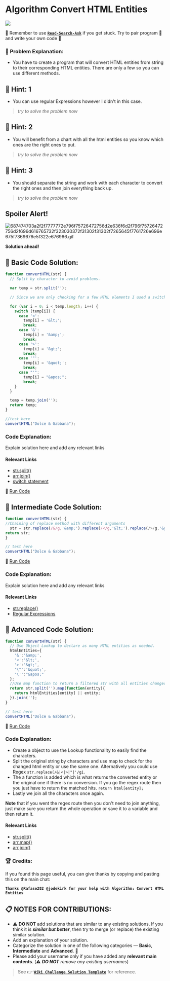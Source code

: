 # Algorithm Convert HTML Entities

![](https://i.imgur.com/g7sWL1I.jpg)

:triangular_flag_on_post: Remember to use [**`Read-Search-Ask`**](FreeCodeCamp-Get-Help.md) if you get stuck. Try to pair program :busts_in_silhouette: and write your own code :pencil:

### :checkered_flag: Problem Explanation:

- You have to create a program that will convert HTML entities from string to their corresponding HTML entities. There are only a few so you can use different methods.

## :speech_balloon: Hint: 1

- You can use regular Expressions however I didn't in this case.

> _try to solve the problem now_

## :speech_balloon: Hint: 2

- You will benefit from a chart with all the html entities so you know which ones are the right ones to put.

> _try to solve the problem now_


## :speech_balloon: Hint: 3

- You should separate the string and work with each character to convert the right ones and then join everything back up.

> _try to solve the problem now_

## Spoiler Alert!

![687474703a2f2f7777772e796f75726472756d2e636f6d2f796f75726472756d2f696d616765732f323030372f31302f31302f7265645f7761726e696e675f7369676e5f322e676966.gif](https://files.gitter.im/FreeCodeCamp/Wiki/nlOm/thumb/687474703a2f2f7777772e796f75726472756d2e636f6d2f796f75726472756d2f696d616765732f323030372f31302f31302f7265645f7761726e696e675f7369676e5f322e676966.gif)

**Solution ahead!**

## :beginner: Basic Code Solution:

```javascript
function convertHTML(str) {
  // Split by character to avoid problems.

  var temp = str.split('');

  // Since we are only checking for a few HTML elements I used a switch

  for (var i = 0; i < temp.length; i++) {
    switch (temp[i]) {
      case '<':
        temp[i] = '&lt;';
        break;
      case '&':
        temp[i] = '&amp;';
        break;
      case '>':
        temp[i] = '&gt;';
        break;
      case '"':
        temp[i] = '&quot;';
        break;
      case "'":
        temp[i] = "&apos;";
        break;
    }
  }

  temp = temp.join('');
  return temp;
}

//test here
convertHTML("Dolce & Gabbana");
```

### Code Explanation:

Explain solution here and add any relevant links

#### Relevant Links

- [str.split()](https://developer.mozilla.org/en-US/docs/Web/JavaScript/Reference/Global_Objects/String/split)
- [arr.join()](https://developer.mozilla.org/en/docs/Web/JavaScript/Reference/Global_Objects/Array/join)
- [switch statement](https://developer.mozilla.org/en/docs/Web/JavaScript/Reference/Statements/switch)

:rocket: [Run Code](https://repl.it/CLnP/0)

## :sunflower: Intermediate Code Solution:

```javascript
function convertHTML(str) {
//Chaining of replace method with different arguments
  str = str.replace(/&/g,'&amp;').replace(/</g,'&lt;').replace(/>/g,'&gt;').replace(/"/g,'&quot;').replace(/'/g,"&apos;");
return str;
}

// test here
convertHTML("Dolce & Gabbana");
```

:rocket: [Run Code](https://repl.it/CLnQ/0)

### Code Explanation:

Explain solution here and add any relevant links

#### Relevant Links

- [str.replace()](https://developer.mozilla.org/en-US/docs/Web/JavaScript/Reference/Global_Objects/String/replace)
- [Regular Expressions](https://developer.mozilla.org/en-US/docs/Web/JavaScript/Reference/Global_Objects/RegExp)

## :rotating_light: Advanced Code Solution:

```javascript
function convertHTML(str) {
  // Use Object Lookup to declare as many HTML entities as needed.
  htmlEntities={
    '&':'&amp;',
    '<':'&lt;',
    '>':'&gt;',
    '\"':'&quot;',
    '\'':"&apos;"
  };
  //Use map function to return a filtered str with all entities changed automatically.
  return str.split('').map(function(entity){
    return htmlEntities[entity] || entity;
  }).join('');
}

// test here
convertHTML("Dolce & Gabbana");
```

:rocket: [Run Code](https://repl.it/CLnR/0)

### Code Explanation:

- Create a object to use the Lookup functionality to easily find the characters.
- Split the original string by characters and use map to check for the changed html entity or use the same one. Alternatively you could use Regex `str.replace(/&|<|>|"|'/gi`.
- The a function is added which is what returns the converted entity or the original one if there is no conversion. If you go the regex route then you just have to return the matched hits. `return html[entity];`
- Lastly we join all the characters once again.

**Note** that if you went the regex route then you don't need to join anything, just make sure you return the whole operation or save it to a variable and then return it.

#### Relevant Links

- [str.split()](https://developer.mozilla.org/en-US/docs/Web/JavaScript/Reference/Global_Objects/String/split)
- [arr.map()](https://developer.mozilla.org/en-US/docs/Web/JavaScript/Reference/Global_Objects/Array/map)
- [arr.join()](https://developer.mozilla.org/en/docs/Web/JavaScript/Reference/Global_Objects/Array/join)

### :trophy: Credits:

If you found this page useful, you can give thanks by copying and pasting this on the main chat:

**`Thanks @Rafase282 @jodekirk for your help with Algorithm: Convert HTML Entities`**

## :clipboard: NOTES FOR CONTRIBUTIONS:

- :warning: **DO NOT** add solutions that are similar to any existing solutions. If you think it is **_similar but better_**, then try to merge (or replace) the existing similar solution.
- Add an explanation of your solution.
- Categorize the solution in one of the following categories &mdash; **Basic**, **Intermediate** and **Advanced**. :traffic_light:
- Please add your username only if you have added any **relevant main contents**. (:warning: **_DO NOT_** _remove any existing usernames_)

> See :point_right: [**`Wiki Challenge Solution Template`**](Wiki-Template-Challenge-Solution.md) for reference.

